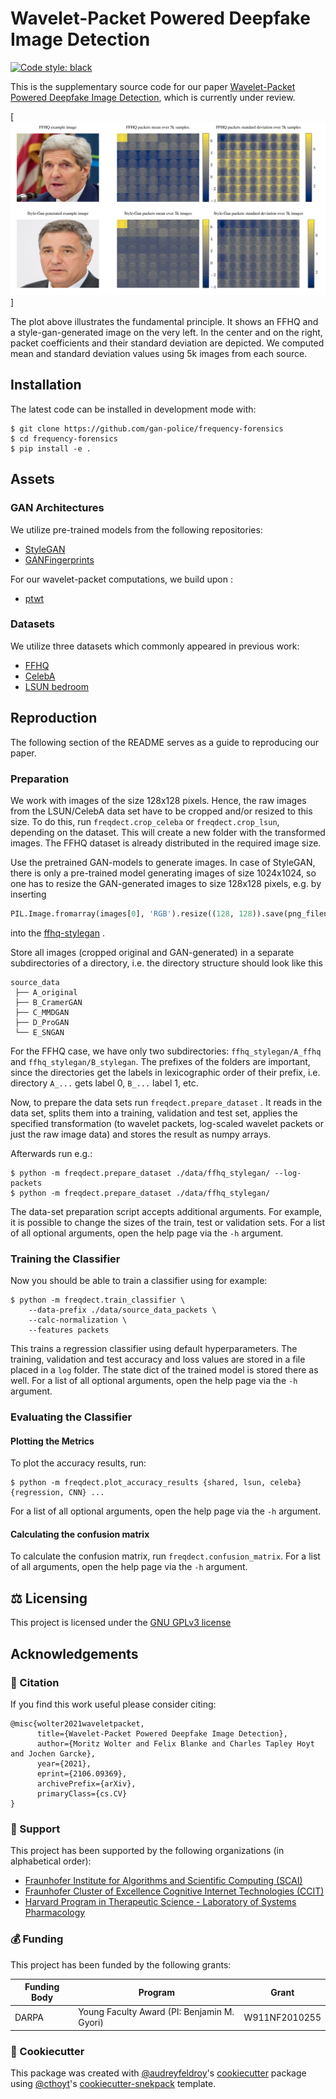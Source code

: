 <!--
<p align="center">
  <img src="docs/source/logo.png" height="150">
</p>
-->

# Wavelet-Packet Powered Deepfake Image Detection

[![Code style: black](https://img.shields.io/badge/code%20style-black-000000.svg)](https://github.com/psf/black)

This is the supplementary source code for our paper [Wavelet-Packet Powered Deepfake Image Detection](https://arxiv.org/abs/2106.09369), which is currently
under review.

[![packet plot](./docs/packet_visualization.png)]

The plot above illustrates the fundamental principle.
It shows an FFHQ and a style-gan-generated image on the very left.
In the center and on the right, packet coefficients and their standard deviation are depicted.
We computed mean and standard deviation values using 5k images from each source.

## Installation

The latest code can be installed in development mode with:

```shell
$ git clone https://github.com/gan-police/frequency-forensics
$ cd frequency-forensics
$ pip install -e .
```

## Assets

### GAN Architectures

We utilize pre-trained models from the following repositories:

- [StyleGAN](https://github.com/NVlabs/stylegan)
- [GANFingerprints](https://github.com/ningyu1991/GANFingerprints)

For our wavelet-packet computations, we build upon :
- [ptwt](https://github.com/v0lta/PyTorch-Wavelet-Toolbox)

### Datasets

We utilize three datasets which commonly appeared in previous work:

- [FFHQ](https://github.com/NVlabs/ffhq-dataset)
- [CelebA](http://mmlab.ie.cuhk.edu.hk/projects/CelebA.html)
- [LSUN bedroom](https://github.com/fyu/lsun)

## Reproduction

The following section of the README serves as a guide to reproducing our paper.

### Preparation

We work with images of the size 128x128 pixels. Hence, the raw images from the LSUN/CelebA data set have to be cropped
and/or resized to this size. To do this, run `freqdect.crop_celeba` or `freqdect.crop_lsun`, depending on the dataset.
This will create a new folder with the transformed images. The FFHQ dataset is already distributed in the required image
size.

Use the pretrained GAN-models to generate images. In case of StyleGAN, there is only a pre-trained model generating
images of size 1024x1024, so one has to resize the GAN-generated images to size 128x128 pixels, e.g. by inserting

```python
PIL.Image.fromarray(images[0], 'RGB').resize((128, 128)).save(png_filename)
```

into
the [ffhq-stylegan](https://github.com/NVlabs/stylegan/blob/03563d18a0cf8d67d897cc61e44479267968716b/pretrained_example.py)
.

Store all images (cropped original and GAN-generated) in a separate subdirectories of a directory, i.e. the directory
structure should look like this

```
source_data
 ├── A_original
 ├── B_CramerGAN
 ├── C_MMDGAN
 ├── D_ProGAN
 └── E_SNGAN
```

For the FFHQ case, we have only two subdirectories: `ffhq_stylegan/A_ffhq` and `ffhq_stylegan/B_stylegan`. The prefixes
of the folders are important, since the directories get the labels in lexicographic order of their prefix, i.e.
directory `A_...` gets label 0, `B_...` label 1, etc.

Now, to prepare the data sets run `freqdect.prepare_dataset` . It reads in the data set, splits them into a training,
validation and test set, applies the specified transformation (to wavelet packets, log-scaled wavelet packets or just
the raw image data) and stores the result as numpy arrays.

Afterwards run e.g.:

```shell
$ python -m freqdect.prepare_dataset ./data/ffhq_stylegan/ --log-packets
$ python -m freqdect.prepare_dataset ./data/ffhq_stylegan/
```

The data-set preparation script accepts additional arguments. For example, it is possible to change the sizes of the
train, test or validation sets. For a list of all optional arguments, open the help page via the `-h` argument.

### Training the Classifier

Now you should be able to train a classifier using for example:

```shell
$ python -m freqdect.train_classifier \
    --data-prefix ./data/source_data_packets \
    --calc-normalization \
    --features packets
```

This trains a regression classifier using default hyperparameters. The training, validation and test accuracy and loss
values are stored in a file placed in a `log` folder. The state dict of the trained model is stored there as well. For a
list of all optional arguments, open the help page via the `-h` argument.

### Evaluating the Classifier

#### Plotting the Metrics

To plot the accuracy results, run:

```shell
$ python -m freqdect.plot_accuracy_results {shared, lsun, celeba} {regression, CNN} ...
```

For a list of all optional arguments, open the help page via the `-h` argument.

#### Calculating the confusion matrix

To calculate the confusion matrix, run `freqdect.confusion_matrix`. For a list of all arguments, open the help page via
the `-h` argument.

## ⚖️ Licensing

This project is licensed under the [GNU GPLv3 license](LICENSE)

## Acknowledgements

### 📖 Citation
If you find this work useful please consider citing:
```
@misc{wolter2021waveletpacket,
      title={Wavelet-Packet Powered Deepfake Image Detection}, 
      author={Moritz Wolter and Felix Blanke and Charles Tapley Hoyt and Jochen Garcke},
      year={2021},
      eprint={2106.09369},
      archivePrefix={arXiv},
      primaryClass={cs.CV}
}
```

### 🙏 Support

This project has been supported by the following organizations (in alphabetical order):

- [Fraunhofer Institute for Algorithms and Scientific Computing (SCAI)](https://www.scai.fraunhofer.de)
- [Fraunhofer Cluster of Excellence Cognitive Internet Technologies (CCIT)](https://www.cit.fraunhofer.de/en.html)
- [Harvard Program in Therapeutic Science - Laboratory of Systems Pharmacology](https://hits.harvard.edu/the-program/laboratory-of-systems-pharmacology/)

### 💰 Funding

This project has been funded by the following grants:

| Funding Body                                             | Program                                                                                                                       | Grant           |
|----------------------------------------------------------|-------------------------------------------------------------------------------------------------------------------------------|-----------------|
| DARPA                                                    | Young Faculty Award (PI: Benjamin M. Gyori) | W911NF2010255   |

### 🍪 Cookiecutter

This package was created with [@audreyfeldroy](https://github.com/audreyfeldroy)'s
[cookiecutter](https://github.com/cookiecutter/cookiecutter) package using [@cthoyt](https://github.com/cthoyt)'s
[cookiecutter-snekpack](https://github.com/cthoyt/cookiecutter-snekpack) template.
